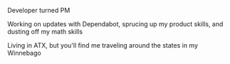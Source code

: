 Developer turned PM

Working on updates with Dependabot, sprucing up my product skills, and dusting off my math skills

Living in ATX, but you'll find me traveling around the states in my Winnebago 
